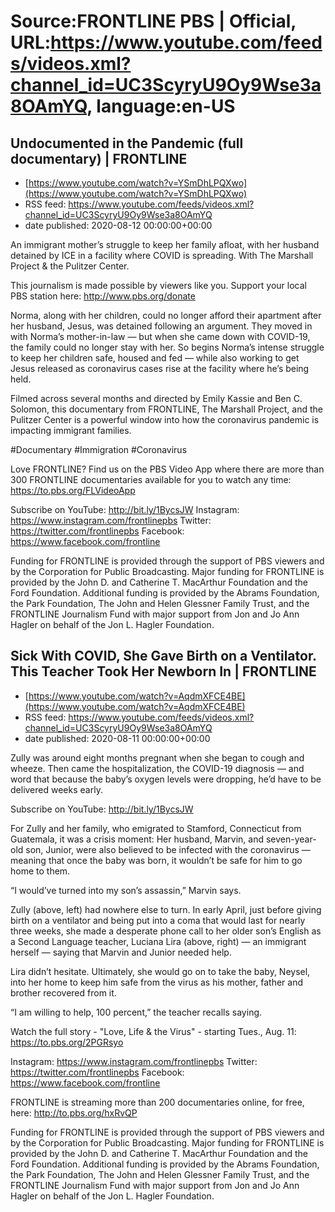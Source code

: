 # Source:FRONTLINE PBS | Official, URL:https://www.youtube.com/feeds/videos.xml?channel_id=UC3ScyryU9Oy9Wse3a8OAmYQ, language:en-US

## Undocumented in the Pandemic (full documentary) | FRONTLINE
 - [https://www.youtube.com/watch?v=YSmDhLPQXwo](https://www.youtube.com/watch?v=YSmDhLPQXwo)
 - RSS feed: https://www.youtube.com/feeds/videos.xml?channel_id=UC3ScyryU9Oy9Wse3a8OAmYQ
 - date published: 2020-08-12 00:00:00+00:00

An immigrant mother’s struggle to keep her family afloat, with her husband detained by ICE in a facility where COVID is spreading. With The Marshall Project & the Pulitzer Center.

This journalism is made possible by viewers like you. Support your local PBS station here: http://www.pbs.org/donate 

Norma, along with her children, could no longer afford their apartment after her husband, Jesus, was detained following an argument. They moved in with Norma’s mother-in-law — but when she came down with COVID-19, the family could no longer stay with her. So begins Norma’s intense struggle to keep her children safe, housed and fed — while also working to get Jesus released as coronavirus cases rise at the facility where he’s being held. 

Filmed across several months and directed by Emily Kassie and Ben C. Solomon, this documentary from FRONTLINE, The Marshall Project, and the Pulitzer Center is a powerful window into how the coronavirus pandemic is impacting immigrant families. 

#Documentary #Immigration #Coronavirus

Love FRONTLINE? Find us on the PBS Video App where there are more than 300 FRONTLINE documentaries available for you to watch any time: https://to.pbs.org/FLVideoApp 

Subscribe on YouTube: http://bit.ly/1BycsJW 
Instagram: https://www.instagram.com/frontlinepbs 
Twitter: https://twitter.com/frontlinepbs 
Facebook: https://www.facebook.com/frontline 

Funding for FRONTLINE is provided through the support of PBS viewers and by the Corporation for Public Broadcasting. Major funding for FRONTLINE is provided by the John D. and Catherine T. MacArthur Foundation and the Ford Foundation. Additional funding is provided by the Abrams Foundation, the Park Foundation, The John and Helen Glessner Family Trust, and the FRONTLINE Journalism Fund with major support from Jon and Jo Ann Hagler on behalf of the Jon L. Hagler Foundation.

## Sick With COVID, She Gave Birth on a Ventilator. This Teacher Took Her Newborn In | FRONTLINE
 - [https://www.youtube.com/watch?v=AqdmXFCE4BE](https://www.youtube.com/watch?v=AqdmXFCE4BE)
 - RSS feed: https://www.youtube.com/feeds/videos.xml?channel_id=UC3ScyryU9Oy9Wse3a8OAmYQ
 - date published: 2020-08-11 00:00:00+00:00

Zully was around eight months pregnant when she began to cough and wheeze. Then came the hospitalization, the COVID-19 diagnosis — and word that because the baby’s oxygen levels were dropping, he’d have to be delivered weeks early.

Subscribe on YouTube: http://bit.ly/1BycsJW

For Zully and her family, who emigrated to Stamford, Connecticut from Guatemala, it was a crisis moment: Her husband, Marvin, and seven-year-old son, Junior, were also believed to be infected with the coronavirus — meaning that once the baby was born, it wouldn’t be safe for him to go home to them.

“I would’ve turned into my son’s assassin,” Marvin says.

Zully (above, left) had nowhere else to turn. In early April, just before giving birth on a ventilator and being put into a coma that would last for nearly three weeks, she made a desperate phone call to her older son’s English as a Second Language teacher, Luciana Lira (above, right) — an immigrant herself — saying that Marvin and Junior needed help.

Lira didn’t hesitate. Ultimately, she would go on to take the baby, Neysel, into her home to keep him safe from the virus as his mother, father and brother recovered from it.

“I am willing to help, 100 percent,” the teacher recalls saying.

Watch the full story - "Love, Life & the Virus" - starting Tues., Aug. 11: https://to.pbs.org/2PGRsyo

Instagram: https://www.instagram.com/frontlinepbs
Twitter: https://twitter.com/frontlinepbs
Facebook: https://www.facebook.com/frontline

FRONTLINE is streaming more than 200 documentaries online, for free, here: http://to.pbs.org/hxRvQP 

Funding for FRONTLINE is provided through the support of PBS viewers and by the Corporation for Public Broadcasting. Major funding for FRONTLINE is provided by the John D. and Catherine T. MacArthur Foundation and the Ford Foundation. Additional funding is provided by the Abrams Foundation, the Park Foundation, The John and Helen Glessner Family Trust, and the FRONTLINE Journalism Fund with major support from Jon and Jo Ann Hagler on behalf of the Jon L. Hagler Foundation.

